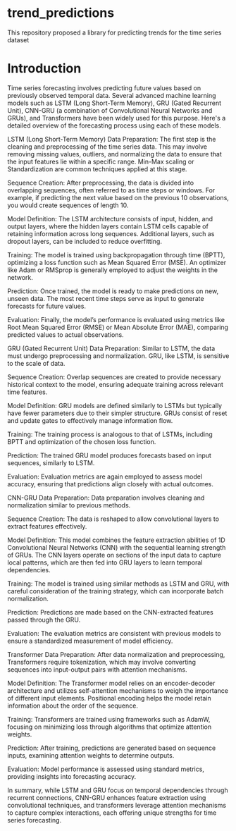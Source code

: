 # trend_predictions
This repository proposed a library for predicting trends for the time series dataset
# Introduction 
Time series forecasting involves predicting future values based on previously observed temporal data. Several advanced machine learning models such as LSTM (Long Short-Term Memory), GRU (Gated Recurrent Unit), CNN-GRU (a combination of Convolutional Neural Networks and GRUs), and Transformers have been widely used for this purpose. Here's a detailed overview of the forecasting process using each of these models.

LSTM (Long Short-Term Memory)
Data Preparation: The first step is the cleaning and preprocessing of the time series data. This may involve removing missing values, outliers, and normalizing the data to ensure that the input features lie within a specific range. Min-Max scaling or Standardization are common techniques applied at this stage.

Sequence Creation: After preprocessing, the data is divided into overlapping sequences, often referred to as time steps or windows. For example, if predicting the next value based on the previous 10 observations, you would create sequences of length 10.

Model Definition: The LSTM architecture consists of input, hidden, and output layers, where the hidden layers contain LSTM cells capable of retaining information across long sequences. Additional layers, such as dropout layers, can be included to reduce overfitting.

Training: The model is trained using backpropagation through time (BPTT), optimizing a loss function such as Mean Squared Error (MSE). An optimizer like Adam or RMSprop is generally employed to adjust the weights in the network.

Prediction: Once trained, the model is ready to make predictions on new, unseen data. The most recent time steps serve as input to generate forecasts for future values.

Evaluation: Finally, the model’s performance is evaluated using metrics like Root Mean Squared Error (RMSE) or Mean Absolute Error (MAE), comparing predicted values to actual observations.

GRU (Gated Recurrent Unit)
Data Preparation: Similar to LSTM, the data must undergo preprocessing and normalization. GRU, like LSTM, is sensitive to the scale of data.

Sequence Creation: Overlap sequences are created to provide necessary historical context to the model, ensuring adequate training across relevant time features.

Model Definition: GRU models are defined similarly to LSTMs but typically have fewer parameters due to their simpler structure. GRUs consist of reset and update gates to effectively manage information flow.

Training: The training process is analogous to that of LSTMs, including BPTT and optimization of the chosen loss function.

Prediction: The trained GRU model produces forecasts based on input sequences, similarly to LSTM.

Evaluation: Evaluation metrics are again employed to assess model accuracy, ensuring that predictions align closely with actual outcomes.

CNN-GRU
Data Preparation: Data preparation involves cleaning and normalization similar to previous methods.

Sequence Creation: The data is reshaped to allow convolutional layers to extract features effectively.

Model Definition: This model combines the feature extraction abilities of 1D Convolutional Neural Networks (CNN) with the sequential learning strength of GRUs. The CNN layers operate on sections of the input data to capture local patterns, which are then fed into GRU layers to learn temporal dependencies.

Training: The model is trained using similar methods as LSTM and GRU, with careful consideration of the training strategy, which can incorporate batch normalization.

Prediction: Predictions are made based on the CNN-extracted features passed through the GRU.

Evaluation: The evaluation metrics are consistent with previous models to ensure a standardized measurement of model efficiency.

Transformer
Data Preparation: After data normalization and preprocessing, Transformers require tokenization, which may involve converting sequences into input-output pairs with attention mechanisms.

Model Definition: The Transformer model relies on an encoder-decoder architecture and utilizes self-attention mechanisms to weigh the importance of different input elements. Positional encoding helps the model retain information about the order of the sequence.

Training: Transformers are trained using frameworks such as AdamW, focusing on minimizing loss through algorithms that optimize attention weights.

Prediction: After training, predictions are generated based on sequence inputs, examining attention weights to determine outputs.

Evaluation: Model performance is assessed using standard metrics, providing insights into forecasting accuracy.

In summary, while LSTM and GRU focus on temporal dependencies through recurrent connections, CNN-GRU enhances feature extraction using convolutional techniques, and transformers leverage attention mechanisms to capture complex interactions, each offering unique strengths for time series forecasting.
